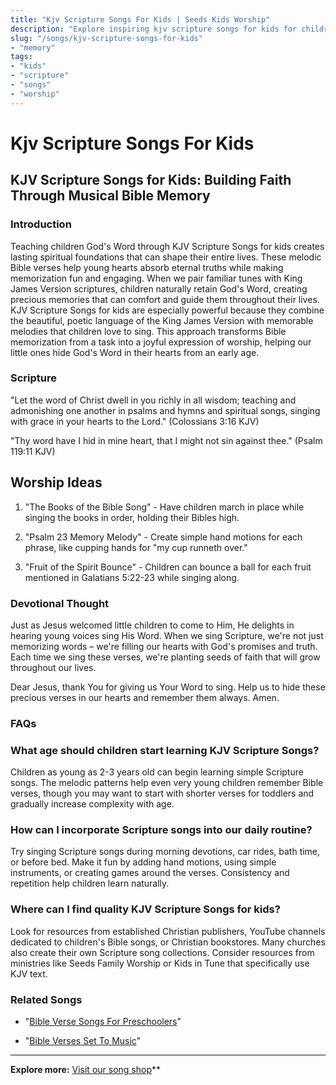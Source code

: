 ```yaml
---
title: "Kjv Scripture Songs For Kids | Seeds Kids Worship"
description: "Explore inspiring kjv scripture songs for kids for children's worship and faith development. Biblical music resources for families and ministry."
slug: "/songs/kjv-scripture-songs-for-kids"
- "memory"
tags:
- "kids"
- "scripture"
- "songs"
- "worship"
---
```


# Kjv Scripture Songs For Kids

## KJV Scripture Songs for Kids: Building Faith Through Musical Bible Memory

### Introduction
Teaching children God's Word through KJV Scripture Songs for kids creates lasting spiritual foundations that can shape their entire lives. These melodic Bible verses help young hearts absorb eternal truths while making memorization fun and engaging. When we pair familiar tunes with King James Version scriptures, children naturally retain God's Word, creating precious memories that can comfort and guide them throughout their lives. KJV Scripture Songs for kids are especially powerful because they combine the beautiful, poetic language of the King James Version with memorable melodies that children love to sing. This approach transforms Bible memorization from a task into a joyful expression of worship, helping our little ones hide God's Word in their hearts from an early age.

### Scripture
"Let the word of Christ dwell in you richly in all wisdom; teaching and admonishing one another in psalms and hymns and spiritual songs, singing with grace in your hearts to the Lord." (Colossians 3:16 KJV)

"Thy word have I hid in mine heart, that I might not sin against thee." (Psalm 119:11 KJV)

## Worship Ideas
1. "The Books of the Bible Song" - Have children march in place while singing the books in order, holding their Bibles high.

2. "Psalm 23 Memory Melody" - Create simple hand motions for each phrase, like cupping hands for "my cup runneth over."

3. "Fruit of the Spirit Bounce" - Children can bounce a ball for each fruit mentioned in Galatians 5:22-23 while singing along.

### Devotional Thought
Just as Jesus welcomed little children to come to Him, He delights in hearing young voices sing His Word. When we sing Scripture, we're not just memorizing words – we're filling our hearts with God's promises and truth. Each time we sing these verses, we're planting seeds of faith that will grow throughout our lives.

Dear Jesus, thank You for giving us Your Word to sing. Help us to hide these precious verses in our hearts and remember them always. Amen.

### FAQs

### What age should children start learning KJV Scripture Songs?
Children as young as 2-3 years old can begin learning simple Scripture songs. The melodic patterns help even very young children remember Bible verses, though you may want to start with shorter verses for toddlers and gradually increase complexity with age.

### How can I incorporate Scripture songs into our daily routine?
Try singing Scripture songs during morning devotions, car rides, bath time, or before bed. Make it fun by adding hand motions, using simple instruments, or creating games around the verses. Consistency and repetition help children learn naturally.

### Where can I find quality KJV Scripture Songs for kids?
Look for resources from established Christian publishers, YouTube channels dedicated to children's Bible songs, or Christian bookstores. Many churches also create their own Scripture song collections. Consider resources from ministries like Seeds Family Worship or Kids in Tune that specifically use KJV text.

### Related Songs

- "[Bible Verse Songs For Preschoolers](/songs/bible-verse-songs-for-preschoolers/)"

- "[Bible Verses Set To Music](/songs/bible-verses-set-to-music/)"

---

**Explore more:** [Visit our song shop](https://seedskidsworship.com/shop)**

<!-- Schema Markup -->
<script type="application/ld+json">
{
  "@context": "https://schema.org",
  "@type": "MusicRecording",
  "name": "Kjv Scripture Songs For Kids",
  "byArtist": {
    "@type": "MusicGroup",
    "name": "Seeds Kids Worship"
  },
  "isFamilyFriendly": true,
  "url": "https://seedskidsworship.com/songs/kjv-scripture-songs-for-kids/"
}
</script>